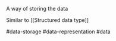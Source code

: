 A way of storing the data

Similar to [[Structured data type]]

#data-storage #data-representation #data 